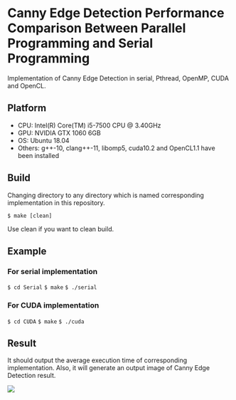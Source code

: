 # Canny Edge Detection Performance Comparison Between Parallel Programming and Serial Programming
Implementation of Canny Edge Detection in serial, Pthread, OpenMP, CUDA and OpenCL.

## Platform
* CPU: Intel(R) Core(TM) i5-7500 CPU @ 3.40GHz
* GPU: NVIDIA GTX 1060 6GB
* OS: Ubuntu 18.04
* Others: g++-10, clang++-11, libomp5, cuda10.2 and OpenCL1.1 have been installed

## Build
Changing directory to any directory which is named corresponding implementation in this repository.
```
$ make [clean]
```
Use clean if you want to clean build.

## Example
### For serial implementation
```$ cd Serial```
```$ make```
```$ ./serial```

### For CUDA implementation
```$ cd CUDA```
```$ make```
```$ ./cuda```

## Result
It should output the average execution time of corresponding implementation.
Also, it will generate an output image of Canny Edge Detection result.

![](https://user-images.githubusercontent.com/40656204/104148959-658e4f80-540f-11eb-9534-512cd45bebec.jpg)

